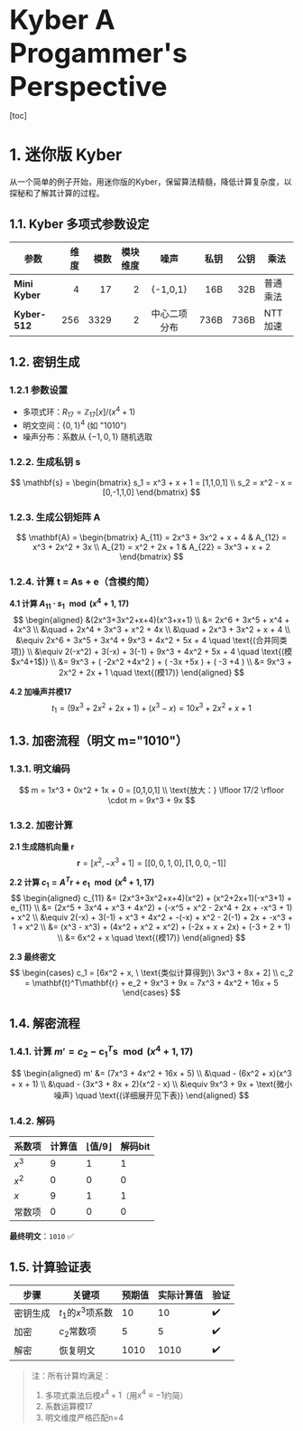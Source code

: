 <font size="8"><strong>Kyber A Progammer's Perspective</strong></font>

[toc]

# 1. 迷你版 Kyber
从一个简单的例子开始，用迷你版的Kyber，保留算法精髓，降低计算复杂度，以探秘和了解其计算的过程。

## 1.1. Kyber 多项式参数设定

| 参数 | 维度 | 模数 | 模块维度 | 噪声 | 私钥 | 公钥 | 乘法
|---|--:|--:|--:|:-:|--:|--:|---|
| **Mini Kyber** | 4 | 17 | 2 | {-1,0,1} |16B | 32B | 普通乘法
| **Kyber-512**  |256| 3329 | 2 | 中心二项分布 | 736B | 736B | NTT加速


## 1.2. 密钥生成

### 1.2.1 参数设置
- 多项式环：$R_{17} = \mathbb{Z}_{17}[x]/(x^4+1)$
- 明文空间：$\{0,1\}^4$ (如 "1010")
- 噪声分布：系数从 $\{-1,0,1\}$ 随机选取

### 1.2.2. 生成私钥 s
$$
\mathbf{s} = \begin{bmatrix}
s_1 = x^3 + x + 1 = [1,1,0,1] \\
s_2 = x^2 - x = [0,-1,1,0]
\end{bmatrix}
$$

### 1.2.3. 生成公钥矩阵 A
$$
\mathbf{A} = \begin{bmatrix} 
A_{11} = 2x^3 + 3x^2 + x + 4 & A_{12} = x^3 + 2x^2 + 3x \\
A_{21} = x^2 + 2x + 1 & A_{22} = 3x^3 + x + 2 
\end{bmatrix}
$$

### 1.2.4. 计算 t = As + e（含模约简）

**4.1 计算 $A_{11} \cdot s_1 \mod (x^4+1, 17)$**
$$
\begin{aligned}
&(2x^3+3x^2+x+4)(x^3+x+1) \\
&= 2x^6 + 3x^5 + x^4 + 4x^3 \\
&\quad + 2x^4 + 3x^3 + x^2 + 4x \\
&\quad + 2x^3 + 3x^2 + x + 4 \\
&\equiv 2x^6 + 3x^5 + 3x^4 + 9x^3 + 4x^2 + 5x + 4 \quad \text{(合并同类项)} \\
&\equiv 2(-x^2) + 3(-x) + 3(-1) + 9x^3 + 4x^2 + 5x + 4 \quad \text{(模$x^4+1$)} \\
&= 9x^3 + ( -2x^2 +4x^2 ) + ( -3x +5x ) + ( -3 +4 ) \\
&= 9x^3 + 2x^2 + 2x + 1 \quad \text{(模17)}
\end{aligned}
$$

**4.2 加噪声并模17**
$$
t_1 = (9x^3+2x^2+2x+1) + (x^3-x) = 10x^3 + 2x^2 + x + 1
$$

## 1.3. 加密流程（明文 m="1010"）

### 1.3.1. 明文编码
$$
m = 1x^3 + 0x^2 + 1x + 0 = [0,1,0,1] \\
\text{放大：} \lfloor 17/2 \rfloor \cdot m = 9x^3 + 9x
$$

### 1.3.2. 加密计算
**2.1 生成随机向量 r**
$$
\mathbf{r} = [x^2, -x^3+1] = [ [0,0,1,0], [1,0,0,-1] ]
$$

**2.2 计算 $c_1 = A^T\mathbf{r} + e_1 \mod (x^4+1,17)$**
$$
\begin{aligned}
c_{11} &= (2x^3+3x^2+x+4)(x^2) + (x^2+2x+1)(-x^3+1) + e_{11} \\
&= (2x^5 + 3x^4 + x^3 + 4x^2) + (-x^5 + x^2 - 2x^4 + 2x + -x^3 + 1) + x^2 \\
&\equiv 2(-x) + 3(-1) + x^3 + 4x^2 + -(-x) + x^2 - 2(-1) + 2x + -x^3 + 1 + x^2 \\
&= (x^3 - x^3) + (4x^2 + x^2 + x^2) + (-2x + x + 2x) + (-3 + 2 + 1) \\
&= 6x^2 + x \quad \text{(模17)}
\end{aligned}
$$

**2.3 最终密文**
$$
\begin{cases}
c_1 = [6x^2 + x, \ \text{类似计算得到}\ 3x^3 + 8x + 2] \\
c_2 = \mathbf{t}^T\mathbf{r} + e_2 + 9x^3 + 9x = 7x^3 + 4x^2 + 16x + 5
\end{cases}
$$

## 1.4. 解密流程

### 1.4.1. 计算 $m' = c_2 - \mathbf{c}_1^T \mathbf{s} \mod (x^4+1,17)$
$$
\begin{aligned}
m' &= (7x^3 + 4x^2 + 16x + 5) \\
&\quad - (6x^2 + x)(x^3 + x + 1) \\
&\quad - (3x^3 + 8x + 2)(x^2 - x) \\
&\equiv 9x^3 + 9x + \text{微小噪声} \quad \text{(详细展开见下表)}
\end{aligned}
$$

### 1.4.2. 解码
| 系数项 | 计算值 | $\lfloor \text{值}/9 \rfloor$ | 解码bit |
|--------|--------|-------------------------------|---------|
| $x^3$  | 9      | 1                             | 1       |
| $x^2$  | 0      | 0                             | 0       |
| $x$    | 9      | 1                             | 1       |
| 常数项 | 0      | 0                             | 0       |

**最终明文**：`1010` ✅

## 1.5. 计算验证表
| 步骤       | 关键项            | 预期值 | 实际计算值 | 验证 |
|------------|-------------------|--------|------------|------|
| 密钥生成   | $t_1$的$x^3$项系数 | 10     | 10         | ✔️   |
| 加密       | $c_2$常数项       | 5      | 5          | ✔️   |
| 解密       | 恢复明文          | 1010   | 1010       | ✔️   |

> 注：所有计算均满足：
> 1. 多项式乘法后模$x^4+1$（用$x^4 \equiv -1$约简）
> 2. 系数运算模17
> 3. 明文维度严格匹配n=4